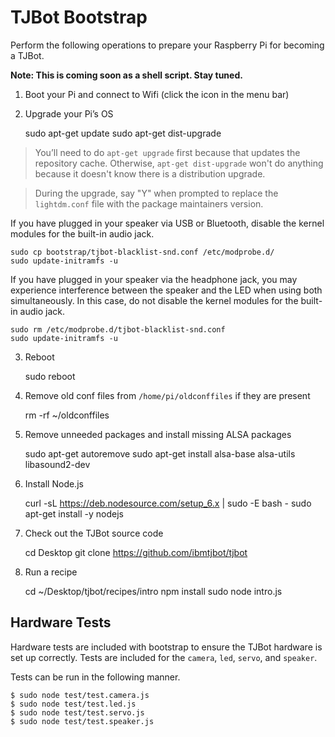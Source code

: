 # TJBot Bootstrap

Perform the following operations to prepare your Raspberry Pi for becoming a TJBot.

**Note: This is coming soon as a shell script. Stay tuned.**

1. Boot your Pi and connect to Wifi (click the icon in the menu bar)

2. Upgrade your Pi’s OS

    sudo apt-get update
    sudo apt-get dist-upgrade

> You’ll need to do `apt-get upgrade` first because that updates the repository cache. Otherwise, `apt-get dist-upgrade` won't do anything because it doesn't know there is a distribution upgrade.

> During the upgrade, say "Y" when prompted to replace the `lightdm.conf` file with the package maintainers version.

If you have plugged in your speaker via USB or Bluetooth, disable the kernel modules for the built-in audio jack.

    sudo cp bootstrap/tjbot-blacklist-snd.conf /etc/modprobe.d/
    sudo update-initramfs -u

If you have plugged in your speaker via the headphone jack, you may experience interference between the speaker and the LED when using both simultaneously. In this case, do not disable the kernel modules for the built-in audio jack.

    sudo rm /etc/modprobe.d/tjbot-blacklist-snd.conf
    sudo update-initramfs -u

3. Reboot

    sudo reboot

4. Remove old conf files from `/home/pi/oldconffiles` if they are present

    rm -rf ~/oldconffiles

5. Remove unneeded packages and install missing ALSA packages

    sudo apt-get autoremove
    sudo apt-get install alsa-base alsa-utils libasound2-dev

6. Install Node.js

    curl -sL https://deb.nodesource.com/setup_6.x | sudo -E bash -
    sudo apt-get install -y nodejs

7. Check out the TJBot source code

    cd Desktop
    git clone https://github.com/ibmtjbot/tjbot

8. Run a recipe

    cd ~/Desktop/tjbot/recipes/intro
    npm install
    sudo node intro.js

## Hardware Tests
Hardware tests are included with bootstrap to ensure the TJBot hardware is set up correctly. Tests are included for the `camera`, `led`, `servo`, and `speaker`.

Tests can be run in the following manner.

```
$ sudo node test/test.camera.js
$ sudo node test/test.led.js
$ sudo node test/test.servo.js
$ sudo node test/test.speaker.js
```

